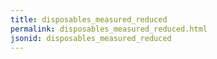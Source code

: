 ```yaml
---
title: disposables_measured_reduced
permalink: disposables_measured_reduced.html
jsonid: disposables_measured_reduced
---
```

